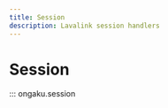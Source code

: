 ```yaml
---
title: Session
description: Lavalink session handlers
---
```


# Session

::: ongaku.session
